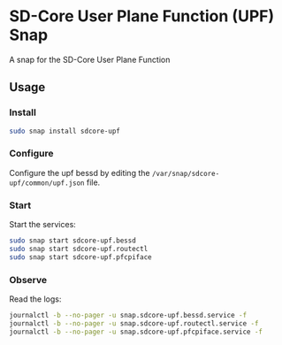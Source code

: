 # SD-Core User Plane Function (UPF) Snap

A snap for the SD-Core User Plane Function

## Usage

### Install

```bash
sudo snap install sdcore-upf
```

### Configure

Configure the upf bessd by editing the `/var/snap/sdcore-upf/common/upf.json` file.

### Start

Start the services:

```bash
sudo snap start sdcore-upf.bessd
sudo snap start sdcore-upf.routectl
sudo snap start sdcore-upf.pfcpiface
```

### Observe

Read the logs:

```bash
journalctl -b --no-pager -u snap.sdcore-upf.bessd.service -f
journalctl -b --no-pager -u snap.sdcore-upf.routectl.service -f
journalctl -b --no-pager -u snap.sdcore-upf.pfcpiface.service -f
```
